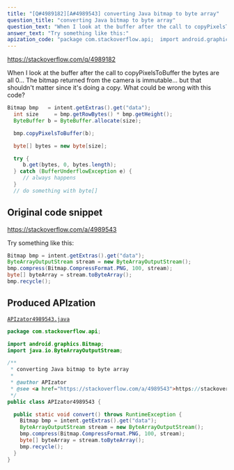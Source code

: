 ```yaml
---
title: "[Q#4989182][A#4989543] converting Java bitmap to byte array"
question_title: "converting Java bitmap to byte array"
question_text: "When I look at the buffer after the call to copyPixelsToBuffer the bytes are all 0... The bitmap returned from the camera is immutable... but that shouldn't matter since it's doing a copy. What could be wrong with this code?"
answer_text: "Try something like this:"
apization_code: "package com.stackoverflow.api;  import android.graphics.Bitmap; import java.io.ByteArrayOutputStream;  /**  * converting Java bitmap to byte array  *  * @author APIzator  * @see <a href=\"https://stackoverflow.com/a/4989543\">https://stackoverflow.com/a/4989543</a>  */ public class APIzator4989543 {    public static void convert() throws RuntimeException {     Bitmap bmp = intent.getExtras().get(\"data\");     ByteArrayOutputStream stream = new ByteArrayOutputStream();     bmp.compress(Bitmap.CompressFormat.PNG, 100, stream);     byte[] byteArray = stream.toByteArray();     bmp.recycle();   } }"
---
```


https://stackoverflow.com/q/4989182

When I look at the buffer after the call to copyPixelsToBuffer the bytes are all 0... The bitmap returned from the camera is immutable... but that shouldn&#x27;t matter since it&#x27;s doing a copy.
What could be wrong with this code?


```java
Bitmap bmp   = intent.getExtras().get("data");
  int size     = bmp.getRowBytes() * bmp.getHeight();
  ByteBuffer b = ByteBuffer.allocate(size);

  bmp.copyPixelsToBuffer(b);

  byte[] bytes = new byte[size];

  try {
     b.get(bytes, 0, bytes.length);
  } catch (BufferUnderflowException e) {
     // always happens
  }
  // do something with byte[]
```


## Original code snippet

https://stackoverflow.com/a/4989543

Try something like this:

```java
Bitmap bmp = intent.getExtras().get("data");
ByteArrayOutputStream stream = new ByteArrayOutputStream();
bmp.compress(Bitmap.CompressFormat.PNG, 100, stream);
byte[] byteArray = stream.toByteArray();
bmp.recycle();
```

## Produced APIzation

[`APIzator4989543.java`](https://github.com/pasqualesalza/apization-temp-data/raw/master/apizations/java/APIzator4989543.java)

```java
package com.stackoverflow.api;

import android.graphics.Bitmap;
import java.io.ByteArrayOutputStream;

/**
 * converting Java bitmap to byte array
 *
 * @author APIzator
 * @see <a href="https://stackoverflow.com/a/4989543">https://stackoverflow.com/a/4989543</a>
 */
public class APIzator4989543 {

  public static void convert() throws RuntimeException {
    Bitmap bmp = intent.getExtras().get("data");
    ByteArrayOutputStream stream = new ByteArrayOutputStream();
    bmp.compress(Bitmap.CompressFormat.PNG, 100, stream);
    byte[] byteArray = stream.toByteArray();
    bmp.recycle();
  }
}

```